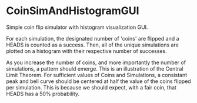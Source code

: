 # CoinSimAndHistogramGUI
Simple coin flip simulator with histogram visualization GUI.

For each simulation, the designated number of 'coins' are flipped and a HEADS is counted as a success.
Then, all of the unique simulations are plotted on a histogram with their respective number of successes.

As you increase the number of coins, and more importantly the number of simulations, a pattern should emerge.
This is an illustration of the Central Limit Theorem. For sufficient values of Coins and Simulations, a consistant peak and bell curve should be centered at half the value of the coins flipped per simulation. This is because we should expect, with a fair coin, that HEADS has a 50% probability.
